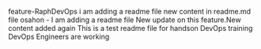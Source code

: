  feature-RaphDevOps
i am adding a readme file
new content in readme.md file
osahon - I am adding a readme file
New update on this feature.New content added again
This is a test readme file for handson DevOps training
DevOps Engineers are working